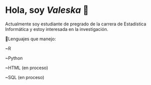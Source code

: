 # Hola, soy _Valeska_ 🫡

Actualmente soy estudiante de pregrado de la carrera de Estadística Informática y estoy interesada en la investigación.


👾Lenguajes que manejo:

~R

~Python

~HTML (en proceso)

~SQL (en proceso)

